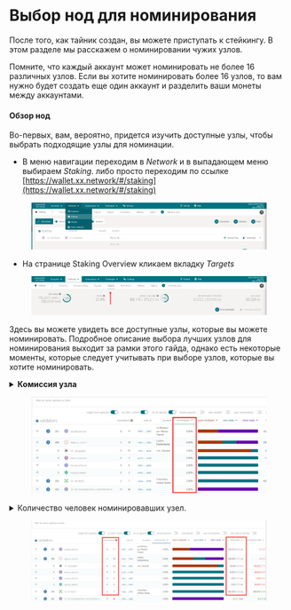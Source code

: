 # Выбор нод для номинирования

После того, как тайник создан, вы можете приступать к стейкингу. В этом разделе мы расскажем о номинировании чужих узлов.

Помните, что каждый аккаунт может номинировать не более 16 различных узлов. Если вы хотите номинировать более 16 узлов, то вам нужно будет создать еще один аккаунт и разделить ваши монеты между аккаунтами.

#### Обзор нод

Во-первых, вам, вероятно, придется изучить доступные узлы, чтобы выбрать подходящие узлы для номинации.

* В меню навигации переходим в _Network_ и в выпадающем меню выбираем _Staking_. либо просто переходим по ссылке [https://wallet.xx.network/#/staking](https://wallet.xx.network/#/staking)

<figure><img src="../.gitbook/assets/image (2).png" alt=""><figcaption></figcaption></figure>

* На странице Staking Overview кликаем вкладку _Targets_

<figure><img src="../.gitbook/assets/image (5).png" alt=""><figcaption></figcaption></figure>

Здесь вы можете увидеть все доступные узлы, которые вы можете номинировать. Подробное описание выбора лучших узлов для номинирования выходит за рамки этого гайда, однако есть некоторые моменты, которые следует учитывать при выборе узлов, которые вы хотите номинировать.

<details>

<summary><strong>Комиссия узла</strong></summary>

Процент комиссии - это сумма вознаграждений, которую узел берет в качестве компенсации за управление узлом. Остальные награды распределяются между стейкерами узла. Узел со 100% комиссией заберет все награды, не оставив ничего для всех, кто его выдвинул. Аналогичным образом, узел с комиссией 0% не будет получать никакой дополнительной компенсации за управление узлом, а все его доходы будут разделены между его стейкерами.

</details>

<figure><img src="../.gitbook/assets/image (7).png" alt=""><figcaption></figcaption></figure>

<details>

<summary>Количество человек номинировавших узел.</summary>

Вознаграждения, которые зарабатывает узел, делятся поровну в зависимости от стейка (после снятия комиссии). Чем больший стейк узла, тем с большим количеством людей вы будете делить свои вознаграждения.&#x20;

Проверьте колонку "Total Stake" и примите это во внимание. Кроме того, вознаграждения от ноды будут выплачены только 256 лучшим номинантам. Это означает, что если вы номинируете на узел, но 256 человек номинируют больше, чем вы, то вы не получите никаких наград с этого узла, пока не сделаете достаточно ставок, чтобы войти в число 256 лучших.&#x20;

Проверьте колонку номинантов и учитывайте это при выборе узлов. Рядом со всеми узлами, у которых более 256 номинантов, появится красный значок с надписью Oversubscribed Explorer

</details>

<figure><img src="../.gitbook/assets/image.png" alt=""><figcaption></figcaption></figure>
